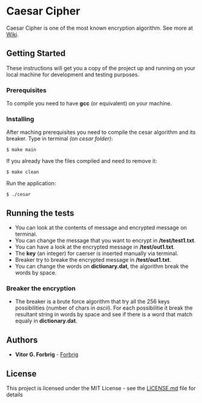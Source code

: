 # Caesar Cipher

Caesar Cipher is one of the most known encryption algorithm. See more at [Wiki](https://en.wikipedia.org/wiki/Caesar_cipher).

## Getting Started

These instructions will get you a copy of the project up and running on your local machine for development and testing purposes.

### Prerequisites

To compile you need to have **gcc** (or equivalent) on your machine.  

### Installing

After maching prerequisites you need to compile the cesar algorithm and its breaker. Type in terminal _(on cesar folder)_:

```
$ make main
```

If you already have the files compiled and need to remove it:  

```
$ make clean
```
Run the application:

```
$ ./cesar
```

## Running the tests

* You can look at the contents of message and encrypted message on terminal.  
* You can change the message that you want to encrypt in **/test/test1.txt**.  
* You can have a look at the encrypted message in **/test/out1.txt**.  
* The **key** (an integer) for caerser is inserted manually via terminal.  
* Breaker try to breake the encrypted message in **/test/out1.txt**.
* You can change the words on **dictionary.dat**, the algorithm break the words by space.

### Breaker the encryption

* The breaker is a brute force algorithm that try all the 256 keys possibilities (number of chars in _ascii_). For each possibilitie it break the resultant string in words by space and see if there is a word that match equaly in **dictionary.dat**.

## Authors

* **Vitor G. Forbrig** - [Forbrig](https://github.com/Forbrig)

## License

This project is licensed under the MIT License - see the [LICENSE.md](LICENSE.md) file for details
